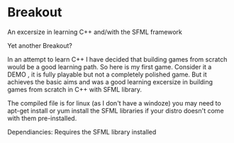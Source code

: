 # Breakout
An excersize in learning C++ and/with the SFML framework 


Yet another Breakout? 

In an attempt to learn C++ I have decided that building games from scratch would be a good learning path. So here is my first game. Consider it a DEMO , it is fully playable but not a completely polished game. But it achieves the basic aims and was a good learning excersize in building games from scratch in C++ with SFML library. 


The compiled file is for linux (as I don't have a windoze) you may need to apt-get install or yum install the SFML libraries if your distro doesn't come with them pre-installed. 

Dependiancies:
Requires the SFML library installed
